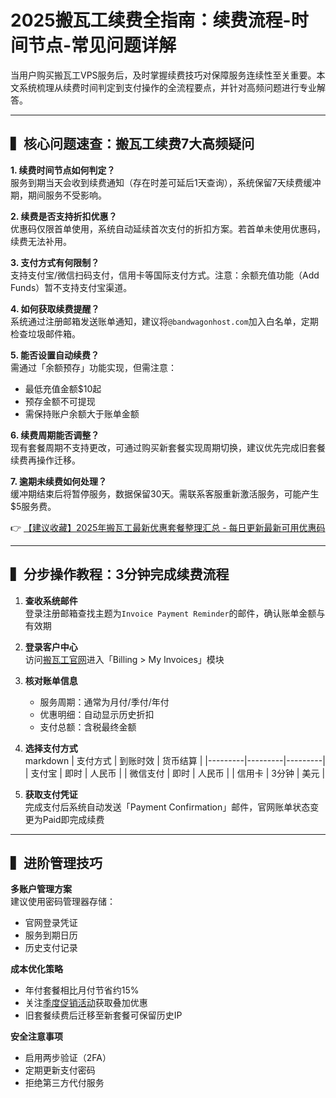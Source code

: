 # 2025搬瓦工续费全指南：续费流程-时间节点-常见问题详解

当用户购买搬瓦工VPS服务后，及时掌握续费技巧对保障服务连续性至关重要。本文系统梳理从续费时间判定到支付操作的全流程要点，并针对高频问题进行专业解答。

---

## ▍核心问题速查：搬瓦工续费7大高频疑问

**1. 续费时间节点如何判定？**  
服务到期当天会收到续费通知（存在时差可延后1天查询），系统保留7天续费缓冲期，期间服务不受影响。

**2. 续费是否支持折扣优惠？**  
优惠码仅限首单使用，系统自动延续首次支付的折扣方案。若首单未使用优惠码，续费无法补用。

**3. 支付方式有何限制？**  
支持支付宝/微信扫码支付，信用卡等国际支付方式。注意：余额充值功能（Add Funds）暂不支持支付宝渠道。

**4. 如何获取续费提醒？**  
系统通过注册邮箱发送账单通知，建议将`@bandwagonhost.com`加入白名单，定期检查垃圾邮件箱。

**5. 能否设置自动续费？**  
需通过「余额预存」功能实现，但需注意：
- 最低充值金额$10起
- 预存金额不可提现
- 需保持账户余额大于账单金额

**6. 续费周期能否调整？**  
现有套餐周期不支持更改，可通过购买新套餐实现周期切换，建议优先完成旧套餐续费再操作迁移。

**7. 逾期未续费如何处理？**  
缓冲期结束后将暂停服务，数据保留30天。需联系客服重新激活服务，可能产生$5服务费。

👉 [【建议收藏】2025年搬瓦工最新优惠套餐整理汇总 - 每日更新最新可用优惠码](https://bit.ly/banwagon)

---

## ▍分步操作教程：3分钟完成续费流程

1. **查收系统邮件**  
   登录注册邮箱查找主题为`Invoice Payment Reminder`的邮件，确认账单金额与有效期

2. **登录客户中心**  
   访问[搬瓦工官网](https://bit.ly/banwagon)进入「Billing > My Invoices」模块

3. **核对账单信息**  
   - 服务周期：通常为月付/季付/年付
   - 优惠明细：自动显示历史折扣
   - 支付总额：含税最终金额

4. **选择支付方式**  
   markdown
   | 支付方式 | 到账时效 | 货币结算 |
   |---------|---------|---------|
   | 支付宝   | 即时     | 人民币   |
   | 微信支付 | 即时     | 人民币   |
   | 信用卡   | 3分钟   | 美元     |
   

5. **获取支付凭证**  
   完成支付后系统自动发送「Payment Confirmation」邮件，官网账单状态变更为Paid即完成续费

---

## ▍进阶管理技巧

**多账户管理方案**  
建议使用密码管理器存储：
- 官网登录凭证
- 服务到期日历
- 历史支付记录

**成本优化策略**  
- 年付套餐相比月付节省约15%
- 关注[季度促销活动](https://bit.ly/banwagon)获取叠加优惠
- 旧套餐续费后迁移至新套餐可保留历史IP

**安全注意事项**  
- 启用两步验证（2FA）
- 定期更新支付密码
- 拒绝第三方代付服务